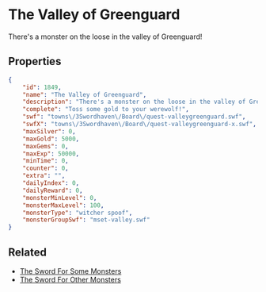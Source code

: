 # The Valley of Greenguard

There's a monster on the loose in the valley of Greenguard!

## Properties

```json
{
    "id": 1849,
    "name": "The Valley of Greenguard",
    "description": "There's a monster on the loose in the valley of Greenguard!",
    "complete": "Toss some gold to your werewolf!",
    "swf": "towns\/3Swordhaven\/Board\/quest-valleygreenguard.swf",
    "swfX": "towns\/3Swordhaven\/Board\/quest-valleygreenguard-x.swf",
    "maxSilver": 0,
    "maxGold": 5000,
    "maxGems": 0,
    "maxExp": 50000,
    "minTime": 0,
    "counter": 0,
    "extra": "",
    "dailyIndex": 0,
    "dailyReward": 0,
    "monsterMinLevel": 0,
    "monsterMaxLevel": 100,
    "monsterType": "witcher spoof",
    "monsterGroupSwf": "mset-valley.swf"
}
```

## Related

- [The Sword For Some Monsters](../items/20407-the-sword-for-some-monsters.md)
- [The Sword For Other Monsters](../items/20408-the-sword-for-other-monsters.md)

